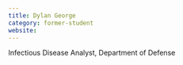 ```yaml
---
title: Dylan George
category: former-student
website: 
---
```


Infectious Disease Analyst, Department of Defense
